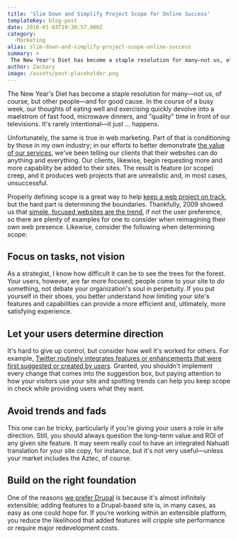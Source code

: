 ```yaml
---
title: 'Slim Down and Simplify Project Scope for Online Success'
templateKey: blog-post
date: 2010-01-03T19:30:57.000Z
category: 
  -Marketing
alias: slim-down-and-simplify-project-scope-online-success
summary: > 
 The New Year's Diet has become a staple resolution for many—not us, of course, but other people—and for good cause. In the course of a busy week, our thoughts of eating well and exercising quickly devolve into a maelstrom of fast food, microwave dinners, and "quality" time in front of our televisions. It's rarely intentional—it just ... happens.
author: Zachary
image: /assets/post-placeholder.png
---
```


The New Year's Diet has become a staple resolution for many—not us, of course, but other people—and for good cause. In the course of a busy week, our thoughts of eating well and exercising quickly devolve into a maelstrom of fast food, microwave dinners, and "quality" time in front of our televisions. It's rarely intentional—it just ... happens.

Unfortunately, the same is true in web marketing. Part of that is conditioning by those in my own industry; in our efforts to better demonstrate [the value of our services](/2009/05/19/economy-provides-even-more-incentive-consider-drupal), we've been telling our clients that their websites can do anything and everything. Our clients, likewise, begin requesting more and more capability be added to their sites. The result is feature (or scope) creep, and it produces web projects that are unrealistic and, in most cases, unsuccessful.

Properly defining scope is a great way to help [keep a web project on track](/2009/12/30/six-ways-keep-web-project-track), but the hard part is determining the boundaries. Thankfully, 2009 showed us that [simple, focused websites are the trend](http://news.cnet.com/2702-1023_3-443.html?tag=newsLeadStoriesArea.1), if not the user preference, so there are plenty of examples for one to consider when reimagining their own web presence. Likewise, consider the following when determining scope:

Focus on tasks, not vision
--------------------------

As a strategist, I know how difficult it can be to see the trees for the forest. Your users, however, are far more focused; people come to your site to _do_ something, not debate your organization's soul in perpetuity. If you put yourself in their shoes, you better understand how limiting your site's features and capabilities can provide a more efficient and, ultimately, more satisfying experience.

Let your users determine direction
----------------------------------

It's hard to give up control, but consider how well it's worked for others. For example, [Twitter routinely integrates features or enhancements that were first suggested or created by users](http://www.nytimes.com/2009/10/26/technology/internet/26twitter.html). Granted, you shouldn't implement every change that comes into the suggestion box, but paying attention to how your visitors use your site and spotting trends can help you keep scope in check while providing users what they want.

Avoid trends and fads
---------------------

This one can be tricky, particularly if you're giving your users a role in site direction. Still, you should always question the long-term value and ROI of any given site feature. It may seem really cool to have an integrated Nahuatl translation for your site copy, for instance, but it's not very useful—unless your market includes the Aztec, of course.

Build on the right foundation
-----------------------------

One of the reasons [we prefer Drupal](/2009/01/22/drupal-selling-points) is because it's almost infinitely extensible; adding features to a Drupal-based site is, in many cases, as easy as one could hope for. If you're working within an extensible platform, you reduce the likelihood that added features will cripple site performance or require major redevelopment costs.